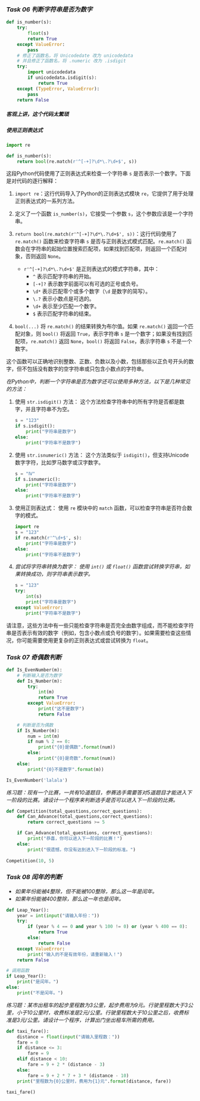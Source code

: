 ### *Task 06 判断字符串是否为数字*

```python
def is_number(s):
    try:
        float(s)
        return True
    except ValueError:
        pass
    # 修正了函数名，将 Unicodedate 改为 unicodedata
    # 并且修正了函数名，将 .numeric 改为 .isdigit
    try:
        import unicodedata
        if unicodedata.isdigit(s):
            return True
    except (TypeError, ValueError):
        pass
    return False
```

##### 客观上讲，这个代码太繁琐

##### *使用正则表达式*

```python
import re

def is_number(s):
    return bool(re.match(r'^[-+]?\d*\.?\d+$', s))
```

这段Python代码使用了正则表达式来检查一个字符串 `s` 是否表示一个数字。下面是对代码的逐行解释：

1. `import re`：这行代码导入了Python的正则表达式模块 `re`，它提供了用于处理正则表达式的一系列方法。

2. 定义了一个函数 `is_number(s)`，它接受一个参数 `s`，这个参数应该是一个字符串。

3. `return bool(re.match(r'^[-+]?\d*\.?\d+$', s))`：这行代码使用了 `re.match()` 函数来检查字符串 `s` 是否与正则表达式模式匹配。`re.match()` 函数会在字符串的起始位置搜索匹配项，如果找到匹配项，则返回一个匹配对象，否则返回 `None`。

   - `r'^[-+]?\d*\.?\d+$'` 是正则表达式的模式字符串，其中：
     - `^` 表示匹配字符串的开始。
     - `[-+]?` 表示数字前面可以有可选的正号或负号。
     - `\d*` 表示匹配零个或多个数字（`\d` 是数字的简写）。
     - `\.?` 表示小数点是可选的。
     - `\d+` 表示至少匹配一个数字。
     - `$` 表示匹配字符串的结束。

4. `bool(...)` 将 `re.match()` 的结果转换为布尔值。如果 `re.match()` 返回一个匹配对象，则 `bool()` 将返回 `True`，表示字符串 `s` 是一个数字；如果没有找到匹配项，`re.match()` 返回 `None`，`bool()` 将返回 `False`，表示字符串 `s` 不是一个数字。

这个函数可以正确地识别整数、正数、负数以及小数，包括那些以正负号开头的数字，但不包括没有数字的空字符串或只包含小数点的字符串。



*在Python中，判断一个字符串是否为数字还可以使用多种方法，以下是几种常见的方法：*

1. 使用 `str.isdigit()` 方法：
   这个方法检查字符串中的所有字符是否都是数字，并且字符串不为空。

   ```python
   s = "123"
   if s.isdigit():
       print("字符串是数字")
   else:
       print("字符串不是数字")
   ```

2. 使用 `str.isnumeric()` 方法：
   这个方法类似于 `isdigit()`，但支持Unicode数字字符，比如罗马数字或汉字数字。

   ```python
   s = "Ⅳ"
   if s.isnumeric():
       print("字符串是数字")
   else:
       print("字符串不是数字")
   ```

3. 使用正则表达式：
   使用 `re` 模块中的 `match` 函数，可以检查字符串是否符合数字的模式。

   ```python
   import re
   s = "123"
   if re.match(r'^\d+$', s):
       print("字符串是数字")
   else:
       print("字符串不是数字")
   ```

4. *尝试将字符串转换为数字：*
   *使用 `int()` 或 `float()` 函数尝试转换字符串，如果转换成功，则字符串表示数字。*

   ```python
   s = "123"
   try:
       int(s)
       print("字符串是数字")
   except ValueError:
       print("字符串不是数字")
   ```

请注意，这些方法中有一些只能检查字符串是否完全由数字组成，而不能检查字符串是否表示有效的数字（例如，包含小数点或负号的数字）。如果需要检查这些情况，你可能需要使用更复杂的正则表达式或尝试转换为 `float`。

### *Task 07 奇偶数判断*

```python
def Is_EvenNumber(m):
    # 判断输入是否为数字
    def Is_Number(m):
        try:
            int(m)
            return True
        except ValueError:
            print("这不是数字")
            return False

    # 判断是否为偶数
    if Is_Number(m):
        num = int(m)
        if num % 2 == 0:
            print("{0}是偶数".format(num))
        else:
            print("{0}是奇数".format(num))
    else:
        print("{0}不是数字".format(m))

Is_EvenNumber('lalala')
```

*练习题：现有一个比赛，一共有10道题目，参赛选手需要答对5道题目才能进入下一阶段的比赛。请设计一个程序来判断选手是否可以进入下一阶段的比赛。*

```python
def Competition(total_questions,correct_questions):
    def Can_Advance(total_questions,correct_questions):
        return correct_questions >= 5

    if Can_Advance(total_questions, correct_questions):
        print("恭喜，你可以进入下一阶段的比赛！")
    else:
        print("很遗憾，你没有达到进入下一阶段的标准。")
        
Competition(10, 5)
```



### *Task 08* *闰年的判断*

- *如果年份能被4整除，但不能被100整除，那么这一年是闰年。*
- *如果年份能被400整除，那么这一年也是闰年。*

```python
def Leap_Year():
    year = int(input("请输入年份："))
    try:
        if (year % 4 == 0 and year % 100 != 0) or (year % 400 == 0):
            return True
        else:
            return False
    except ValueError:
        print("输入的不是有效年份，请重新输入！")
    return False

# 调用函数
if Leap_Year():
    print("是闰年。")
else:
    print("不是闰年。")
```

*练习题：某市出租车的起步里程数为3公里，起步费用为9元。行驶里程数大于3公里，小于10公里时，收费标准是2元/公里。行驶里程数大于10公里之后，收费标准是3元/公里。请设计一个程序，计算出门坐出租车所需的费用。*

```python
def taxi_fare():
    distance = float(input("请输入里程数："))
    fare = 0
    if distance <= 3:
        fare = 9
    elif distance < 10:
        fare = 9 + 2 * (distance - 3)
    else:
        fare = 9 + 2 * 7 + 3 * (distance - 10)
    print("里程数为{0}公里时，费用为{1}元".format(distance, fare))

taxi_fare()
```

